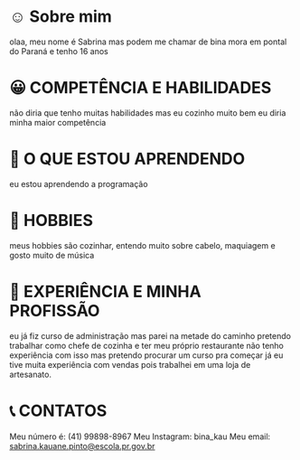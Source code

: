 # ☺️ Sobre mim 

  olaa, meu nome é Sabrina mas podem me chamar de bina mora em pontal do Paraná e tenho 16 anos

# 😀 COMPETÊNCIA E HABILIDADES 

  não diria que tenho muitas habilidades mas eu cozinho muito bem eu diria minha maior competência 

# 📝 O QUE ESTOU APRENDENDO 

 eu estou aprendendo a programação 

# 📍 HOBBIES 

meus hobbies são cozinhar, entendo muito sobre cabelo, maquiagem e gosto muito de música 

# 💯 EXPERIÊNCIA E MINHA PROFISSÃO 

 eu já fiz curso de administração mas parei na metade do caminho pretendo trabalhar como chefe de cozinha e ter meu próprio restaurante não tenho experiência com isso mas pretendo procurar um curso pra começar já eu tive muita experiência com vendas pois trabalhei em uma loja de artesanato. 

# 📞 CONTATOS
 
 Meu número é: (41) 99898-8967
 Meu Instagram: bina_kau
 Meu email: sabrina.kauane.pinto@escola.pr.gov.br

